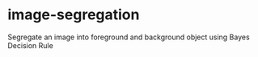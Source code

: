 # image-segregation
Segregate an image into foreground and background object using Bayes Decision Rule
